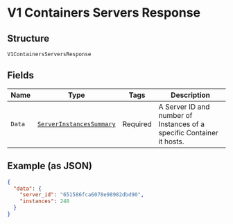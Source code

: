 
# V1 Containers Servers Response

## Structure

`V1ContainersServersResponse`

## Fields

| Name | Type | Tags | Description |
|  --- | --- | --- | --- |
| `Data` | [`ServerInstancesSummary`](../../doc/models/server-instances-summary.md) | Required | A Server ID and number of Instances of a specific Container it hosts. |

## Example (as JSON)

```json
{
  "data": {
    "server_id": "651586fca6078e98982dbd90",
    "instances": 248
  }
}
```

